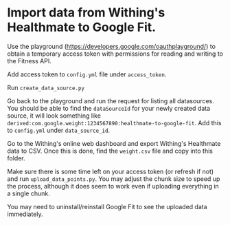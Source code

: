 # Import data from Withing's Healthmate to Google Fit.

Use the playground (https://developers.google.com/oauthplayground/) to obtain a temporary access token with permissions for reading and writing to the Fitness API.

Add access token to `config.yml` file under `access_token`.

Run `create_data_source.py`

Go back to the playground and run the request for listing all datasources. You should be able to find the `dataSourceId` for your newly created data source, it will look something like `derived:com.google.weight:1234567890:healthmate-to-google-fit`. Add this to `config.yml` under `data_source_id`.

Go to the Withing's online web dashboard and export Withing's Healthmate data to CSV. Once this is done, find the `weight.csv` file and copy into this folder.

Make sure there is some time left on your access token (or refresh if not) and run `upload_data_points.py`. You may adjust the chunk size to speed up the process, although it does seem to work even if uploading everything in a single chunk.

You may need to uninstall/reinstall Google Fit to see the uploaded data immediately.
